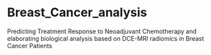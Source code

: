 # Breast_Cancer_analysis
Predicting Treatment Response to Neoadjuvant Chemotherapy and elaborating biological analysis based on DCE-MRI radiomics in Breast Cancer Patients

